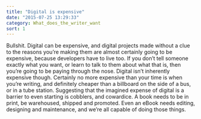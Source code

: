 ```yaml
---
title: "Digital is expensive"
date: "2015-07-25 13:29:33"
category: What_does_the_writer_want
sort: 1
---
```


Bullshit. Digital can be expensive, and digital projects made without a
clue to the reasons you’re making them are almost certainly going to be
expensive, because developers have to live too. If you don’t tell
someone exactly what you want, or learn to talk to them about what that
is, then you’re going to be paying through the nose. Digital isn’t
inherently expensive though. Certainly no more expensive than your time
is when you’re writing, and definitely cheaper than a billboard on the
side of a bus, or in a tube station. Suggesting that the imagined
expense of digital is a barrier to even starting is cobblers, and
cowardice. A book needs to be in print, be warehoused, shipped and
promoted. Even an eBook needs editing, designing and maintenance, and
we’re all capable of doing those things.
